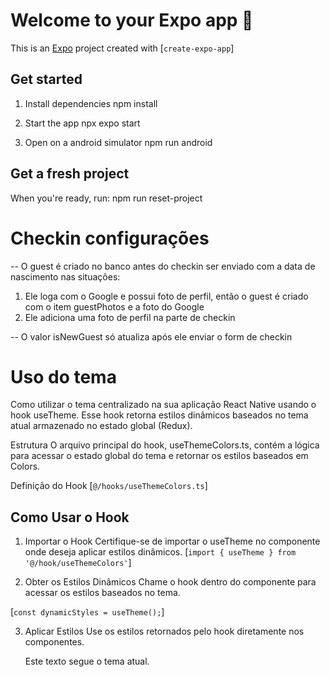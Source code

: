 # Welcome to your Expo app 👋
This is an [Expo](https://expo.dev) project created with [`create-expo-app`]

## Get started
1. Install dependencies
   npm install

2. Start the app
    npx expo start

3. Open on a android simulator
   npm run android

## Get a fresh project
When you're ready, run:
   npm run reset-project


# Checkin configurações
-- O guest é criado no banco antes do checkin ser enviado com a data de nascimento nas situações:
1. Ele loga com o Google e possui foto de perfil, então o guest é criado com o item guestPhotos e a foto do Google
2. Ele adiciona uma foto de perfil na parte de checkin

-- O valor isNewGuest só atualiza após ele enviar o form de checkin


# Uso do tema
Como utilizar o tema centralizado na sua aplicação React Native usando o hook useTheme. Esse hook retorna estilos dinâmicos baseados no tema atual armazenado no estado global (Redux).

Estrutura
O arquivo principal do hook, useThemeColors.ts, contém a lógica para acessar o estado global do tema e retornar os estilos baseados em Colors.

Definição do Hook
   [`@/hooks/useThemeColors.ts`]

## Como Usar o Hook
1. Importar o Hook
Certifique-se de importar o useTheme no componente onde deseja aplicar estilos dinâmicos.
   [`import { useTheme } from '@/hook/useThemeColors'`]

2. Obter os Estilos Dinâmicos
Chame o hook dentro do componente para acessar os estilos baseados no tema.

  [`const dynamicStyles = useTheme();`]

3. Aplicar Estilos
Use os estilos retornados pelo hook diretamente nos componentes.

   <View style={dynamicStyles.container}>
      <Text style={dynamicStyles.text}>Este texto segue o tema atual.</Text>
   </View>
